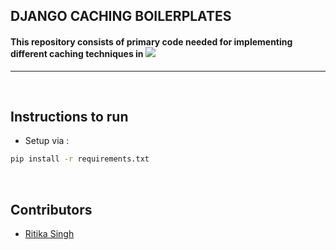 <p align="left">
	<h2 align="left"> DJANGO CACHING BOILERPLATES </h2>
	<h4 align="left"> This repository consists of primary code needed for implementing different caching techniques in <img src = "https://img.shields.io/badge/-django 2.2-8db600?style=for-the-badge&labelColor=black&logo=django&logoColor=8db600">
    </h4>
</p>

---
<br>


## Instructions to run

* Setup via :
```bash
pip install -r requirements.txt
```

<br>


## Contributors

* [ Ritika Singh ](https://github.com/RitikaSingh02)
